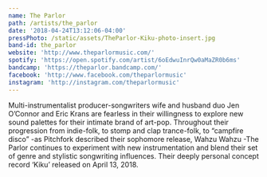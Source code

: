 ```yaml
---
name: The Parlor
path: /artists/the_parlor
date: '2018-04-24T13:12:06-04:00'
pressPhoto: /static/assets/TheParlor-Kiku-photo-insert.jpg
band-id: the_parlor
website: 'http://www.theparlormusic.com/'
spotify: 'https://open.spotify.com/artist/6oEdwuInrQw0aMaZR0b6ms'
bandcamp: 'https://theparlor.bandcamp.com/'
facebook: 'http://www.facebook.com/theparlormusic'
instagram: 'http://instagram.com/theparlormusic'
---
```

Multi-instrumentalist producer-songwriters wife and husband duo Jen O’Connor and Eric Krans are fearless in their willingness to explore new sound palettes for their intimate brand of art-pop. Throughout their progression from indie-folk, to stomp and clap trance-folk, to “campfire disco” -as Pitchfork described their sophomore release, Wahzu Wahzu -The Parlor continues to experiment with new instrumentation and blend their set of genre and stylistic songwriting influences. Their deeply personal concept record ‘Kiku’ released on April 13, 2018.
